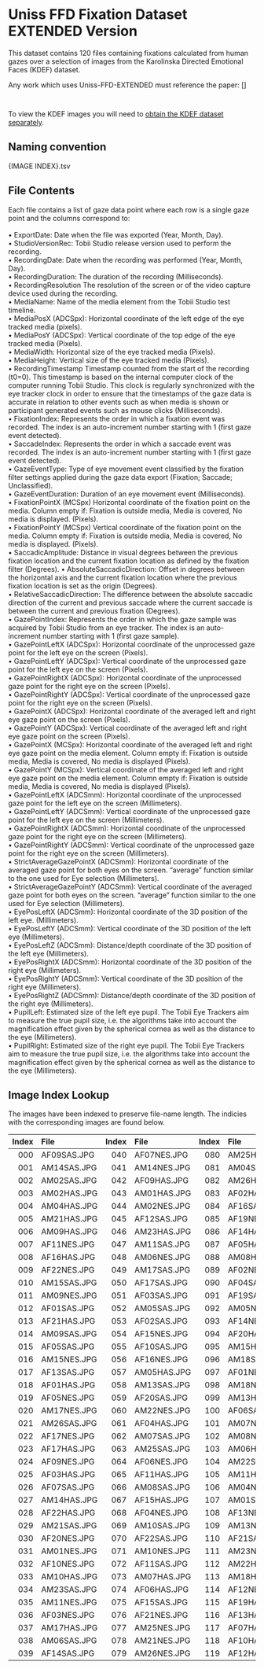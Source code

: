 # Uniss FFD Fixation Dataset EXTENDED Version

This dataset contains 120 files containing fixations calculated from human gazes over a selection of images from the Karolinska Directed Emotional Faces (KDEF) dataset.

Any work which uses Uniss-FFD-EXTENDED must reference the paper: []

```


```

To view the KDEF images you will need to [obtain the KDEF dataset separately](https://www.kdef.se/).

## Naming convention 

{IMAGE INDEX}.tsv

## File Contents 

Each file contains a list of gaze data point where each row is a single gaze point and the columns correspond to:<br>  
•	ExportDate: Date when the file was exported (Year, Month, Day).<br> 
•	StudioVersionRec: Tobii Studio release version used to perform the recording.<br> 
•	RecordingDate: Date when the recording was performed (Year, Month, Day).<br> 
•	RecordingDuration: The duration of the recording (Milliseconds).<br> 
•	RecordingResolution The resolution of the screen or of the video capture device used during the recording.<br> 
•	MediaName: Name of the media element from the Tobii Studio test timeline.<br> 
•	MediaPosX (ADCSpx): Horizontal coordinate of the left edge of the eye tracked media (pixels).<br> 
•	MediaPosY (ADCSpx): Vertical coordinate of the top edge of the eye tracked media (Pixels).<br> 
•	MediaWidth: Horizontal size of the eye tracked media (Pixels).<br> 
•	MediaHeight: Vertical size of the eye tracked media (Pixels).<br> 
•	RecordingTimestamp Timestamp counted from the start of the recording (t0=0). This timestamp is based on the internal computer clock of the computer running Tobii Studio. This clock is regularly synchronized with the eye tracker clock in order to ensure that the timestamps of the gaze data is accurate in relation to other events such as when media is shown or participant generated events such as mouse clicks (Milliseconds).<br> 
•	FixationIndex: Represents the order in which a fixation event was recorded. The index is an auto-increment number starting with 1 (first gaze event detected).<br> 
•	SaccadeIndex: Represents the order in which a saccade event was recorded. The index is an auto-increment number starting with 1 (first gaze event detected).<br> 
•	GazeEventType: Type of eye movement event classified by the fixation filter settings applied during the gaze data export (Fixation; Saccade; Unclassified).<br> 
•	GazeEventDuration: Duration of an eye movement event (Milliseconds).<br> 
•	FixationPointX (MCSpx) Horizontal coordinate of the fixation point on the media. Column empty if: Fixation is outside media, Media is covered, No media is displayed. (Pixels).<br> 
•	FixationPointY (MCSpx) Vertical coordinate of the fixation point on the media. Column empty if: Fixation is outside media, Media is covered, No media is displayed. (Pixels).<br> 
•	SaccadicAmplitude: Distance in visual degrees between the previous fixation location and the current fixation location as defined by the fixation filter (Degrees).
•	AbsoluteSaccadicDirection: Offset in degrees between the horizontal axis and the current fixation location where the previous fixation location is set as the origin (Degrees).<br> 
•	RelativeSaccadicDirection: The difference between the absolute saccadic direction of the current and previous saccade where the current saccade is between the current and previous fixation (Degrees).<br> 
•	GazePointIndex: Represents the order in which the gaze sample was acquired by Tobii Studio from an eye tracker. The index is an auto-increment number starting with 1 (first gaze sample).<br> 
•	GazePointLeftX (ADCSpx): Horizontal coordinate of the unprocessed gaze point for the left eye on the screen (Pixels).<br> 
•	GazePointLeftY (ADCSpx): Vertical coordinate of the unprocessed gaze point for the left eye on the screen (Pixels).<br> 
•	GazePointRightX (ADCSpx): Horizontal coordinate of the unprocessed gaze point for the right eye on the screen (Pixels).<br> 
•	GazePointRightY (ADCSpx): Vertical coordinate of the unprocessed gaze point for the right eye on the screen (Pixels).<br> 
•	GazePointX (ADCSpx): Horizontal coordinate of the averaged left and right eye gaze point on the screen (Pixels).<br> 
•	GazePointY (ADCSpx): Vertical coordinate of the averaged left and right eye gaze point on the screen (Pixels).<br> 
•	GazePointX (MCSpx): Horizontal coordinate of the averaged left and right eye gaze point on the media element. Column empty if: Fixation is outside media, Media is covered, No media is displayed (Pixels).<br> 
•	GazePointY (MCSpx): Vertical coordinate of the averaged left and right eye gaze point on the media element. Column empty if: Fixation is outside media, Media is covered, No media is displayed (Pixels).<br> 
•	GazePointLeftX (ADCSmm): Horizontal coordinate of the unprocessed gaze point for the left eye on the screen (Millimeters).<br> 
•	GazePointLeftY (ADCSmm): Vertical coordinate of the unprocessed gaze point for the left eye on the screen (Millimeters).<br> 
•	GazePointRightX (ADCSmm): Horizontal coordinate of the unprocessed gaze point for the right eye on the screen (Millimeters).<br> 
•	GazePointRightY (ADCSmm): Vertical coordinate of the unprocessed gaze point for the right eye on the screen (Millimeters).<br> 
•	StrictAverageGazePointX (ADCSmm): Horizontal coordinate of the averaged gaze point for both eyes on the screen. “average” function similar to the one used for Eye selection (Millimeters).<br> 
•	StrictAverageGazePointY (ADCSmm): Vertical coordinate of the averaged gaze point for both eyes on the screen. “average” function similar to the one used for Eye selection (Millimeters).<br> 
•	EyePosLeftX (ADCSmm): Horizontal coordinate of the 3D position of the left eye. (Millimeters).<br> 
•	EyePosLeftY (ADCSmm): Vertical coordinate of the 3D position of the left eye (Millimeters).<br> 
•	EyePosLeftZ (ADCSmm): Distance/depth coordinate of the 3D position of the left eye (Millimeters).<br> 
•	EyePosRightX (ADCSmm): Horizontal coordinate of the 3D position of the right eye (Millimeters).<br> 
•	EyePosRightY (ADCSmm): Vertical coordinate of the 3D position of the right eye (Millimeters).<br> 
•	EyePosRightZ (ADCSmm): Distance/depth coordinate of the 3D position of the right eye (Millimeters).<br> 
•	PupilLeft: Estimated size of the left eye pupil. The Tobii Eye Trackers aim to measure the true pupil size, i.e. the algorithms take into account the magnification effect given by the spherical cornea as well as the distance to the eye (Millimeters).<br> 
•	PupilRight: Estimated size of the right eye pupil. The Tobii Eye Trackers aim to measure the true pupil size, i.e. the algorithms take into account the magnification effect given by the spherical cornea as well as the distance to the eye (Millimeters).<br> 


## Image Index Lookup 

The images have been indexed to preserve file-name length. The indicies with the corresponding images are found below.<br>  

| Index | File 	| Index | File 	| Index | File 	|
|--------------:	|:---	|--------------:	|:---	|--------------:	|:---	|
| 000 	| AF09SAS.JPG 	| 040 	| AF07NES.JPG 	| 080 	| AM25HAS.JPG 	|
| 001 	| AM14SAS.JPG 	| 041 	| AM14NES.JPG 	| 081 	| AM04SAS.JPG 	|
| 002 	| AM02SAS.JPG 	| 042 	| AF09HAS.JPG 	| 082 	| AM26HAS.JPG 	|
| 003 	| AM02HAS.JPG 	| 043 	| AM01HAS.JPG 	| 083 	| AF02HAS.JPG 	|
| 004 	| AM04HAS.JPG 	| 044 	| AM02NES.JPG 	| 084 	| AF16SAS.JPG 	|
| 005 	| AM21HAS.JPG 	| 045 	| AF12SAS.JPG 	| 085 	| AF19NES.JPG 	|
| 006 	| AM09HAS.JPG 	| 046 	| AM23HAS.JPG 	| 086 	| AF14HAS.JPG 	|
| 007 	| AF11NES.JPG 	| 047 	| AM11SAS.JPG 	| 087 	| AF05HAS.JPG 	|
| 008 	| AF16HAS.JPG 	| 048 	| AM06NES.JPG 	| 088 	| AM08HAS.JPG 	|
| 009 	| AF22NES.JPG 	| 049 	| AM17SAS.JPG 	| 089 	| AF02NES.JPG 	|
| 010 	| AM15SAS.JPG 	| 050 	| AF17SAS.JPG 	| 090 	| AF04SAS.JPG 	|
| 011 	| AM09NES.JPG 	| 051 	| AF03SAS.JPG 	| 091 	| AF19SAS.JPG 	|
| 012 	| AF01SAS.JPG 	| 052 	| AM05SAS.JPG 	| 092 	| AM05NES.JPG 	|
| 013 	| AF21HAS.JPG 	| 053 	| AF02SAS.JPG 	| 093 	| AF14NES.JPG 	|
| 014 	| AM09SAS.JPG 	| 054 	| AF15NES.JPG 	| 094 	| AF20HAS.JPG 	|
| 015 	| AF05SAS.JPG 	| 055 	| AF10SAS.JPG 	| 095 	| AM15HAS.JPG 	|
| 016 	| AM15NES.JPG 	| 056 	| AF16NES.JPG 	| 096 	| AM18SAS.JPG 	|
| 017 	| AF13SAS.JPG 	| 057 	| AM05HAS.JPG 	| 097 	| AF01NES.JPG 	|
| 018 	| AF01HAS.JPG 	| 058 	| AM13SAS.JPG 	| 098 	| AM18NES.JPG 	|
| 019 	| AF05NES.JPG 	| 059 	| AF20SAS.JPG 	| 099 	| AM13HAS.JPG 	|
| 020 	| AM17NES.JPG 	| 060 	| AM22NES.JPG 	| 100 	| AF06SAS.JPG 	|
| 021 	| AM26SAS.JPG 	| 061 	| AF04HAS.JPG 	| 101 	| AM07NES.JPG 	|
| 022 	| AF17NES.JPG 	| 062 	| AM07SAS.JPG 	| 102 	| AM08NES.JPG 	|
| 023 	| AF17HAS.JPG 	| 063 	| AM25SAS.JPG 	| 103 	| AM06HAS.JPG 	|
| 024 	| AF09NES.JPG 	| 064 	| AF06NES.JPG 	| 104 	| AM22SAS.JPG 	|
| 025 	| AF03HAS.JPG 	| 065 	| AF11HAS.JPG 	| 105 	| AM11HAS.JPG 	|
| 026 	| AF07SAS.JPG 	| 066 	| AM08SAS.JPG 	| 106 	| AM04NES.JPG 	|
| 027 	| AM14HAS.JPG 	| 067 	| AF15HAS.JPG 	| 107 	| AM01SAS.JPG 	|
| 028 	| AF22HAS.JPG 	| 068 	| AF04NES.JPG 	| 108 	| AF13NES.JPG 	|
| 029 	| AM21SAS.JPG 	| 069 	| AM10SAS.JPG 	| 109 	| AM13NES.JPG 	|
| 030 	| AF20NES.JPG 	| 070 	| AF22SAS.JPG 	| 110 	| AF21SAS.JPG 	|
| 031 	| AM01NES.JPG 	| 071 	| AM10NES.JPG 	| 111 	| AM23NES.JPG 	|
| 032 	| AF10NES.JPG 	| 072 	| AF11SAS.JPG 	| 112 	| AM22HAS.JPG 	|
| 033 	| AM10HAS.JPG 	| 073 	| AM07HAS.JPG 	| 113 	| AM18HAS.JPG 	|
| 034 	| AM23SAS.JPG 	| 074 	| AF06HAS.JPG 	| 114 	| AF12NES.JPG 	|
| 035 	| AM11NES.JPG 	| 075 	| AF15SAS.JPG 	| 115 	| AF19HAS.JPG 	|
| 036 	| AF03NES.JPG 	| 076 	| AF21NES.JPG 	| 116 	| AF13HAS.JPG 	|
| 037 	| AM17HAS.JPG 	| 077 	| AM25NES.JPG 	| 117 	| AF07HAS.JPG 	|
| 038 	| AM06SAS.JPG 	| 078 	| AM21NES.JPG 	| 118 	| AF10HAS.JPG 	|
| 039 	| AF14SAS.JPG 	| 079 	| AM26NES.JPG 	| 119 	| AF12HAS.JPG 	|
